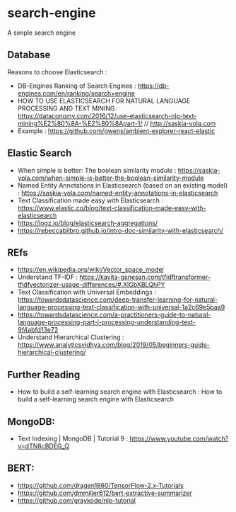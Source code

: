 # search-engine
A simple search engine

## Database
Reasons to choose Elasticsearch :
* DB-Engines Ranking of Search Engines : https://db-engines.com/en/ranking/search+engine
* HOW TO USE ELASTICSEARCH FOR NATURAL LANGUAGE PROCESSING AND TEXT MINING : https://dataconomy.com/2016/12/use-elasticsearch-nlp-text-mining%E2%80%8A-%E2%80%8Apart-1/ // http://saskia-vola.com
* Example : https://github.com/gwens/ambient-explorer-react-elastic

## Elastic Search
* When simple is better: The boolean similarity module : https://saskia-vola.com/when-simple-is-better-the-boolean-similarity-module
* Named Entity Annotations in Elasticsearch (based on an existing model) : https://saskia-vola.com/named-entity-annotations-in-elasticsearch
* Text Classification made easy with Elasticsearch : https://www.elastic.co/blog/text-classification-made-easy-with-elasticsearch
* https://logz.io/blog/elasticsearch-aggregations/
* https://rebeccabilbro.github.io/intro-doc-similarity-with-elasticsearch/

## REfs
* https://en.wikipedia.org/wiki/Vector_space_model
* Understand TF-IDF : https://kavita-ganesan.com/tfidftransformer-tfidfvectorizer-usage-differences/#.XlGbXBLQhPY
* Text Classification with Universal Embeddings : https://towardsdatascience.com/deep-transfer-learning-for-natural-language-processing-text-classification-with-universal-1a2c69e5baa9
* https://towardsdatascience.com/a-practitioners-guide-to-natural-language-processing-part-i-processing-understanding-text-9f4abfd13e72
* Understand Hierarchical Clustering : https://www.analyticsvidhya.com/blog/2019/05/beginners-guide-hierarchical-clustering/


## Further Reading
* How to build a self-learning search engine with Elasticsearch : How to build a self-learning search engine with Elasticsearch

## MongoDB:
* Text Indexing | MongoDB | Tutorial 9 : https://www.youtube.com/watch?v=dTN8cBDEG_Q

## BERT:
* https://github.com/dragen1860/TensorFlow-2.x-Tutorials
* https://github.com/dmmiller612/bert-extractive-summarizer
* https://github.com/graykode/nlp-tutorial
